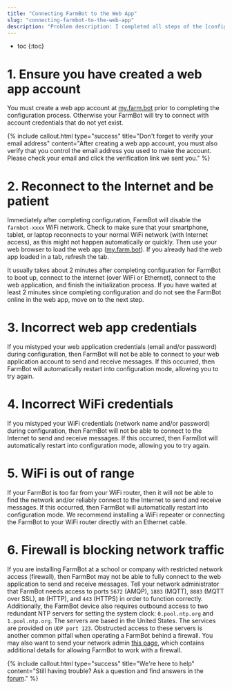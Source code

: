 ```yaml
---
title: "Connecting FarmBot to the Web App"
slug: "connecting-farmbot-to-the-web-app"
description: "Problem description: I completed all steps of the [configuration process](../../Device/farmbot-os/configurator.md) and now I'm waiting for FarmBot to connect to the web application."
---
```


* toc
{:toc}

# 1. Ensure you have created a web app account
You must create a web app account at [my.farm.bot](http://my.farm.bot) prior to completing the configuration process. Otherwise your FarmBot will try to connect with account credentials that do not yet exist.

{%
include callout.html
type="success"
title="Don't forget to verify your email address"
content="After creating a web app account, you must also verify that you control the email address you used to make the account. Please check your email and click the verification link we sent you."
%}

# 2. Reconnect to the Internet and be patient
Immediately after completing configuration, FarmBot will disable the `farmbot-xxxx` WiFi network. Check to make sure that your smartphone, tablet, or laptop reconnects to your normal WiFi network (with Internet access), as this might not happen automatically or quickly. Then use your web browser to load the web app ([my.farm.bot](https://my.farm.bot)). If you already had the web app loaded in a tab, refresh the tab.

It usually takes about 2 minutes after completing configuration for FarmBot to boot up, connect to the internet (over WiFi or Ethernet), connect to the web application, and finish the initialization process. If you have waited at least 2 minutes since completing configuration and do not see the FarmBot online in the web app, move on to the next step.

# 3. Incorrect web app credentials
If you mistyped your web application credentials (email and/or password) during configuration, then FarmBot will not be able to connect to your web application account to send and receive messages. If this occurred, then FarmBot will automatically restart into configuration mode, allowing you to try again.

# 4. Incorrect WiFi credentials
If you mistyped your WiFi credentials (network name and/or password) during configuration, then FarmBot will not be able to connect to the Internet to send and receive messages. If this occurred, then FarmBot will automatically restart into configuration mode, allowing you to try again.

# 5. WiFi is out of range
If your FarmBot is too far from your WiFi router, then it will not be able to find the network and/or reliably connect to the Internet to send and receive messages. If this occurred, then FarmBot will automatically restart into configuration mode. We recommend installing a WiFi repeater or connecting the FarmBot to your WiFi router directly with an Ethernet cable.

# 6. Firewall is blocking network traffic
If you are installing FarmBot at a school or company with restricted network access (firewall), then FarmBot may not be able to fully connect to the web application to send and receive messages. Tell your network administrator that FarmBot needs access to ports `5672` (AMQP), `1883` (MQTT), `8883` (MQTT over SSL), `80` (HTTP), and `443` (HTTPS) in order to function correctly. Additionally, the FarmBot device also requires outbound access to two redundant NTP servers for setting the system clock: `0.pool.ntp.org` and `1.pool.ntp.org`. The servers are based in the United States. The services are provided on `UDP port 123`. Obstructed access to these servers is another common pitfall when operating a FarmBot behind a firewall. You may also want to send your network admin [this page](for-it-security-professionals.md), which contains additional details for allowing FarmBot to work with a firewall.

{%
include callout.html
type="success"
title="We're here to help"
content="Still having trouble? Ask a question and find answers in the [forum](http://forum.farmbot.org/)."
%}

